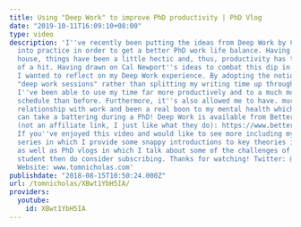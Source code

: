 ```yaml
---
title: Using "Deep Work" to improve PhD productivity | PhD Vlog
date: "2019-10-11T16:09:10+08:00"
type: video
description: 'I''ve recently been putting the ideas from Deep Work by Cal Newport
  into practice in order to get a better PhD work life balance. Having just moved
  house, things have been a little hectic and, thus, productivity has taken a bit
  of a hit. Having drawn on Cal Newport''s ideas to combat this dip in productivity,
  I wanted to reflect on my Deep Work experience. By adopting the notion of undertaking
  "deep work sessions" rather than splitting my writing time up throughout the day,
  I''ve been able to use my time far more productively and to a much more disciplined
  schedule than before. Furthermore, it''s also allowed me to have. much more mindful
  relationship with work and been a real boon to my mental health which we all know
  can take a battering during a PhD! Deep Work is available from Better World Books
  (not an affiliate link, I just like what they do): https://www.betterworldbooks.com/search/results?q=deep%20work
  If you''ve enjoyed this video and would like to see more including my What The Theory?
  series in which I provide some snappy introductions to key theories in the humanities
  as well as PhD vlogs in which I talk about some of the challenges of being a PhD
  student then do consider subscribing. Thanks for watching! Twitter: @Tom_Nicholas
  Website: www.tomnicholas.com'
publishdate: "2018-08-15T10:50:24.000Z"
url: /tomnicholas/XBwt1YbH5IA/
providers:
  youtube:
    id: XBwt1YbH5IA
---
```

